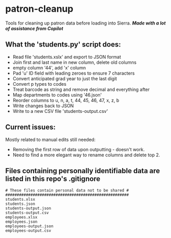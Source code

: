 # patron-cleanup
Tools for cleaning up patron data before loading into Sierra.
***Made with a lot of assistance from Copilot*** 

## What the 'students.py' script does:
- Read file 'students.xslx' and export to JSON format
- Join first and last name in new column, delete old columns
- empty column '44', add 'x' column
- Pad 'u' ID field with leading zeroes to ensure 7 characters
- Convert anticipated grad year to just the last digit
- Convert p types to codes
- Treat barcode as string and remove decimal and everything after
- Map departments to codes using '46.json'
- Reorder columns to u, n, a, t, 44, 45, 46, 47, x, z, b
- Write changes back to JSON
- Write to a new CSV file 'students-output.csv'

## Current issues: 
Mostly related to manual edits still needed:
- Removing the first row of data upon outputting - doesn't work.
- Need to find a more elegant way to rename columns and delete top 2.

## **Files containing personally identifiable data are listed in this repo's .gitignore**
```
# These files contain personal data not to be shared #
######################################################
students.xlsx
students.json
students-output.json
students-output.csv
employees.xlsx
employees.json
employees-output.json
employees-output.csv
```
